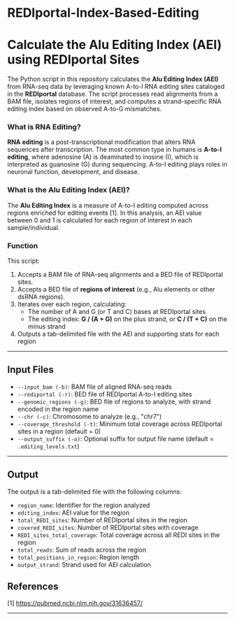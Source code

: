 # REDIportal-Index-Based-Editing

# Calculate the Alu Editing Index (AEI) using REDIportal Sites

The Python script in this repository calculates the **Alu Editing Index (AEI)** from RNA-seq data by leveraging known A-to-I RNA editing sites cataloged in the **REDIportal** database. The script processes read alignments from a BAM file, isolates regions of interest, and computes a strand-specific RNA editing index based on observed A-to-G mismatches.

### What is RNA Editing?
**RNA editing** is a post-transcriptional modification that alters RNA sequences after transcription. The most common type in humans is **A-to-I editing**, where adenosine (A) is deaminated to inosine (I), which is interpreted as guanosine (G) during sequencing. A-to-I editing plays roles in neuronal function, development, and disease.

### What is the Alu Editing Index (AEI)?
The **Alu Editing Index** is a measure of A-to-I editing computed across regions enriched for editing events [1]. In this analysis, an AEI value between 0 and 1 is calculated for each region of interest in each sample/individual.

### Function
This script:

1. Accepts a BAM file of RNA-seq alignments and a BED file of REDIportal sites.
2. Accepts a BED file of **regions of interest** (e.g., Alu elements or other dsRNA regions).
3. Iterates over each region, calculating:
   - The number of A and G (or T and C) bases at REDIportal sites
   - The editing index: **G / (A + G)** on the plus strand, or **C / (T + C)** on the minus strand
4. Outputs a tab-delimited file with the AEI and supporting stats for each region

---

## Input Files

- `--input_bam (-b)`: BAM file of aligned RNA-seq reads
- `--rediportal (-r)`: BED file of REDIportal A-to-I editing sites
- `--genomic_regions (-g)`: BED file of regions to analyze, with strand encoded in the region name
- `--chr (-c)`: Chromosome to analyze (e.g., "chr7")
- `--coverage_threshold (-t)`: Minimum total coverage across REDIportal sites in a region (default = 0)
- `--output_suffix (-o)`: Optional suffix for output file name (default = `.editing_levels.txt`)

---

## Output

The output is a tab-delimited file with the following columns:
- `region_name`: Identifier for the region analyzed
- `editing_index`: AEI value for the region
- `total_REDI_sites`: Number of REDIportal sites in the region
- `covered_REDI_sites`: Number of REDIportal sites with coverage
- `REDI_sites_total_coverage`: Total coverage across all REDI sites in the region
- `total_reads`: Sum of reads across the region
- `total_positions_in_region`: Region length
- `output_strand`: Strand used for AEI calculation

## References
[1] https://pubmed.ncbi.nlm.nih.gov/31636457/

---

